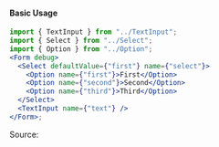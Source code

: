 #### Basic Usage

```jsx
import { TextInput } from "../TextInput";
import { Select } from "../Select";
import { Option } from "../Option";
<Form debug>
  <Select defaultValue={"first"} name={"select"}>
    <Option name={"first"}>First</Option>
    <Option name={"second"}>Second</Option>
    <Option name={"third"}>Third</Option>
  </Select>
  <TextInput name={"text"} />
</Form>;
```

Source:

```js { "file": "./Form.js" }
```
